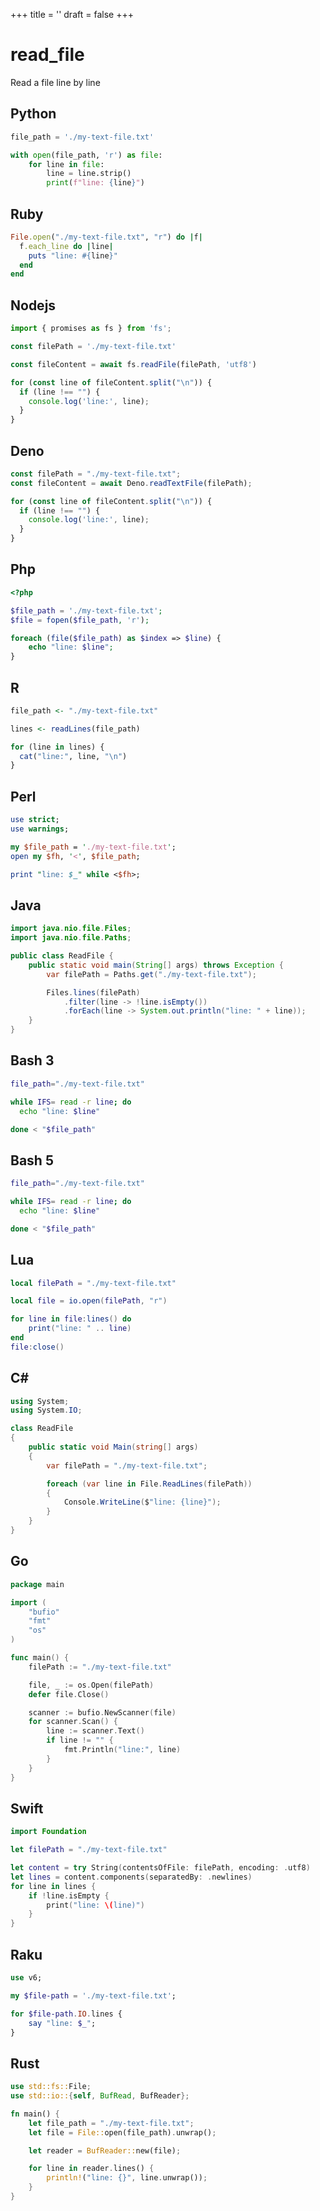 +++
title = ''
draft = false
+++

# read_file

Read a file line by line

## Python

```python {filename="read_file.py"}
file_path = './my-text-file.txt'

with open(file_path, 'r') as file:
    for line in file:
        line = line.strip()
        print(f"line: {line}")
```

## Ruby

```ruby {filename="read_file.rb"}
File.open("./my-text-file.txt", "r") do |f|
  f.each_line do |line|
    puts "line: #{line}"
  end
end
```

## Nodejs

```javascript {filename="read_file.mjs"}
import { promises as fs } from 'fs';

const filePath = './my-text-file.txt'

const fileContent = await fs.readFile(filePath, 'utf8')

for (const line of fileContent.split("\n")) {
  if (line !== "") {
    console.log('line:', line);
  }
}
```

## Deno

```javascript {filename="read_file.mjs"}
const filePath = "./my-text-file.txt";
const fileContent = await Deno.readTextFile(filePath);

for (const line of fileContent.split("\n")) {
  if (line !== "") {
    console.log('line:', line);
  }
}
```

## Php

```php {filename="read_file.php"}
<?php

$file_path = './my-text-file.txt';
$file = fopen($file_path, 'r');

foreach (file($file_path) as $index => $line) {
    echo "line: $line";
}
```

## R

```r {filename="read_file.R"}
file_path <- "./my-text-file.txt"

lines <- readLines(file_path)

for (line in lines) {
  cat("line:", line, "\n")
}
```

## Perl

```perl {filename="read_file.pl"}
use strict;
use warnings;

my $file_path = './my-text-file.txt';
open my $fh, '<', $file_path;

print "line: $_" while <$fh>;
```

## Java

```java {filename="ReadFile.java"}
import java.nio.file.Files;
import java.nio.file.Paths;

public class ReadFile {
    public static void main(String[] args) throws Exception {
        var filePath = Paths.get("./my-text-file.txt");

        Files.lines(filePath)
            .filter(line -> !line.isEmpty())
            .forEach(line -> System.out.println("line: " + line));
    }
}
```

## Bash 3

```bash {filename="read_file.sh"}
file_path="./my-text-file.txt"

while IFS= read -r line; do
  echo "line: $line"

done < "$file_path"
```

## Bash 5

```bash {filename="read_file.sh"}
file_path="./my-text-file.txt"

while IFS= read -r line; do
  echo "line: $line"

done < "$file_path"
```

## Lua

```lua {filename="read_file.lua"}
local filePath = "./my-text-file.txt"

local file = io.open(filePath, "r")

for line in file:lines() do
    print("line: " .. line)
end
file:close()
```

## C#

```csharp {filename="ReadFile.cs"}
using System;
using System.IO;

class ReadFile
{
    public static void Main(string[] args)
    {
        var filePath = "./my-text-file.txt";

        foreach (var line in File.ReadLines(filePath))
        {
            Console.WriteLine($"line: {line}");
        }
    }
}
```

## Go

```go {filename="read_file.go"}
package main

import (
	"bufio"
	"fmt"
	"os"
)

func main() {
	filePath := "./my-text-file.txt"

	file, _ := os.Open(filePath)
	defer file.Close()

	scanner := bufio.NewScanner(file)
	for scanner.Scan() {
		line := scanner.Text()
		if line != "" {
			fmt.Println("line:", line)
		}
	}
}
```

## Swift

```swift {filename="read_file.swift"}
import Foundation

let filePath = "./my-text-file.txt"

let content = try String(contentsOfFile: filePath, encoding: .utf8)
let lines = content.components(separatedBy: .newlines)
for line in lines {
    if !line.isEmpty {
        print("line: \(line)")
    }
}
```

## Raku

```raku {filename="read_file.raku"}
use v6;

my $file-path = './my-text-file.txt';

for $file-path.IO.lines {
    say "line: $_";
}
```

## Rust

```rust {filename="read_file.rs"}
use std::fs::File;
use std::io::{self, BufRead, BufReader};

fn main() {
    let file_path = "./my-text-file.txt";
    let file = File::open(file_path).unwrap();

    let reader = BufReader::new(file);

    for line in reader.lines() {
        println!("line: {}", line.unwrap());
    }
}
```


